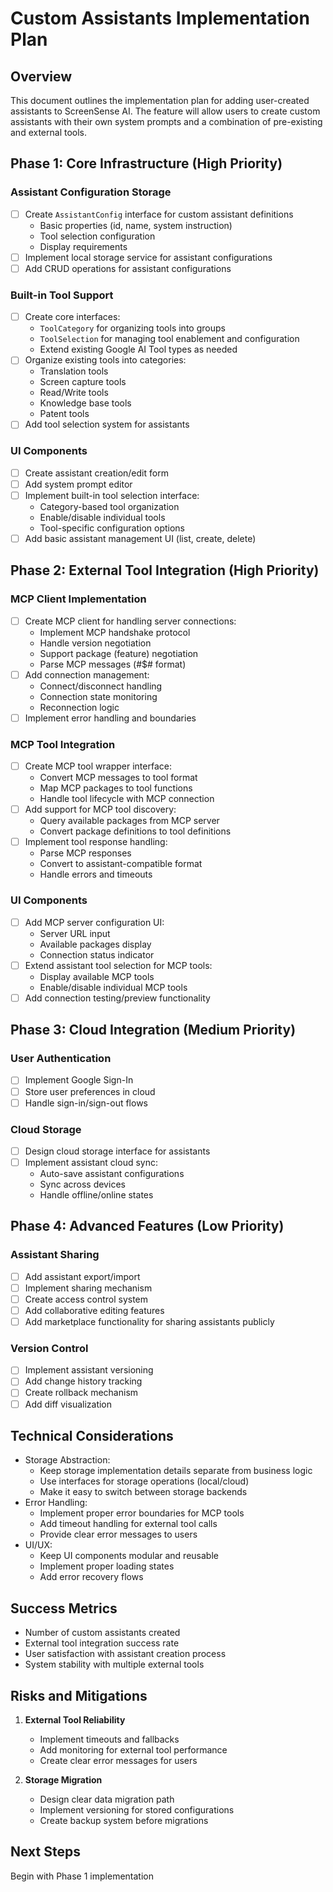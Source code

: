# Custom Assistants Implementation Plan

## Overview

This document outlines the implementation plan for adding user-created assistants to ScreenSense AI. The feature will allow users to create custom assistants with their own system prompts and a combination of pre-existing and external tools.

## Phase 1: Core Infrastructure (High Priority)

### Assistant Configuration Storage

- [ ] Create `AssistantConfig` interface for custom assistant definitions
  - Basic properties (id, name, system instruction)
  - Tool selection configuration
  - Display requirements
- [ ] Implement local storage service for assistant configurations
- [ ] Add CRUD operations for assistant configurations

### Built-in Tool Support

- [ ] Create core interfaces:
  - `ToolCategory` for organizing tools into groups
  - `ToolSelection` for managing tool enablement and configuration
  - Extend existing Google AI Tool types as needed
- [ ] Organize existing tools into categories:
  - Translation tools
  - Screen capture tools
  - Read/Write tools
  - Knowledge base tools
  - Patent tools
- [ ] Add tool selection system for assistants

### UI Components

- [ ] Create assistant creation/edit form
- [ ] Add system prompt editor
- [ ] Implement built-in tool selection interface:
  - Category-based tool organization
  - Enable/disable individual tools
  - Tool-specific configuration options
- [ ] Add basic assistant management UI (list, create, delete)

## Phase 2: External Tool Integration (High Priority)

### MCP Client Implementation

- [ ] Create MCP client for handling server connections:
  - Implement MCP handshake protocol
  - Handle version negotiation
  - Support package (feature) negotiation
  - Parse MCP messages (#$# format)
- [ ] Add connection management:
  - Connect/disconnect handling
  - Connection state monitoring
  - Reconnection logic
- [ ] Implement error handling and boundaries

### MCP Tool Integration

- [ ] Create MCP tool wrapper interface:
  - Convert MCP messages to tool format
  - Map MCP packages to tool functions
  - Handle tool lifecycle with MCP connection
- [ ] Add support for MCP tool discovery:
  - Query available packages from MCP server
  - Convert package definitions to tool definitions
- [ ] Implement tool response handling:
  - Parse MCP responses
  - Convert to assistant-compatible format
  - Handle errors and timeouts

### UI Components

- [ ] Add MCP server configuration UI:
  - Server URL input
  - Available packages display
  - Connection status indicator
- [ ] Extend assistant tool selection for MCP tools:
  - Display available MCP tools
  - Enable/disable individual MCP tools
- [ ] Add connection testing/preview functionality

## Phase 3: Cloud Integration (Medium Priority)

### User Authentication

- [ ] Implement Google Sign-In
- [ ] Store user preferences in cloud
- [ ] Handle sign-in/sign-out flows

### Cloud Storage

- [ ] Design cloud storage interface for assistants
- [ ] Implement assistant cloud sync:
  - Auto-save assistant configurations
  - Sync across devices
  - Handle offline/online states

## Phase 4: Advanced Features (Low Priority)

### Assistant Sharing

- [ ] Add assistant export/import
- [ ] Implement sharing mechanism
- [ ] Create access control system
- [ ] Add collaborative editing features
- [ ] Add marketplace functionality for sharing assistants publicly

### Version Control

- [ ] Implement assistant versioning
- [ ] Add change history tracking
- [ ] Create rollback mechanism
- [ ] Add diff visualization

## Technical Considerations

- Storage Abstraction:
  - Keep storage implementation details separate from business logic
  - Use interfaces for storage operations (local/cloud)
  - Make it easy to switch between storage backends
- Error Handling:
  - Implement proper error boundaries for MCP tools
  - Add timeout handling for external tool calls
  - Provide clear error messages to users
- UI/UX:
  - Keep UI components modular and reusable
  - Implement proper loading states
  - Add error recovery flows

## Success Metrics

- Number of custom assistants created
- External tool integration success rate
- User satisfaction with assistant creation process
- System stability with multiple external tools

## Risks and Mitigations

1. **External Tool Reliability**

   - Implement timeouts and fallbacks
   - Add monitoring for external tool performance
   - Create clear error messages for users

2. **Storage Migration**

   - Design clear data migration path
   - Implement versioning for stored configurations
   - Create backup system before migrations

## Next Steps

Begin with Phase 1 implementation
